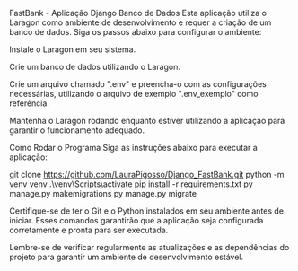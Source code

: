 FastBank - Aplicação Django
Banco de Dados
Esta aplicação utiliza o Laragon como ambiente de desenvolvimento e requer a criação de um banco de dados. Siga os passos abaixo para configurar o ambiente:

Instale o Laragon em seu sistema.

Crie um banco de dados utilizando o Laragon.

Crie um arquivo chamado ".env" e preencha-o com as configurações necessárias, utilizando o arquivo de exemplo ".env_exemplo" como referência.

Mantenha o Laragon rodando enquanto estiver utilizando a aplicação para garantir o funcionamento adequado.

Como Rodar o Programa
Siga as instruções abaixo para executar a aplicação:

git clone https://github.com/LauraPigosso/Django_FastBank.git
python -m venv venv 
.\venv\Scripts\activate
pip install -r requirements.txt
py manage.py makemigrations
py manage.py migrate

Certifique-se de ter o Git e o Python instalados em seu ambiente antes de iniciar. Esses comandos garantirão que a aplicação seja configurada corretamente e pronta para ser executada.

Lembre-se de verificar regularmente as atualizações e as dependências do projeto para garantir um ambiente de desenvolvimento estável.
